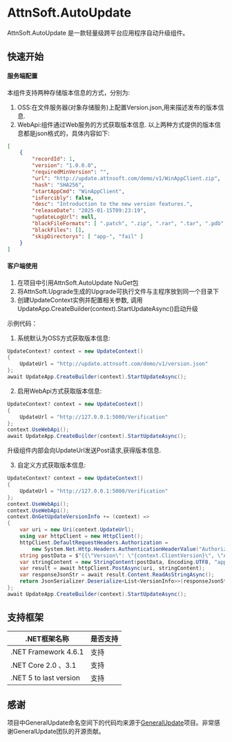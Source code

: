 # AttnSoft.AutoUpdate

AttnSoft.AutoUpdate 是一款轻量级跨平台应用程序自动升级组件。

## 快速开始
#### 服务端配置
本组件支持两种存储版本信息的方式，分别为:
1. OSS:在文件服务器(对象存储服务)上配置Version.json,用来描述发布的版本信息.
2. WebApi:组件通过Web服务的方式获取版本信息.
以上两种方式提供的版本信息都是json格式的，具体内容如下:
```json
[
    {
        "recordId": 1,
        "version": "1.0.0.0",
        "requiredMinVersion": "",
        "url": "http://update.attnsoft.com/demo/v1/WinAppClient.zip",
        "hash": "SHA256",
        "startAppCmd": "WinAppClient",
        "isForcibly": false,
        "desc": "Introduction to the new version features.",
        "releaseDate": "2025-01-15T09:23:19",
        "updateLogUrl": null,
        "blackFileFormats": [ ".patch", ".zip", ".rar", ".tar", ".pdb" ],
        "blackFiles": [],
        "skipDirectorys": [ "app-", "fail" ]
    }
]
```
#### 客户端使用
1. 在项目中引用AttnSoft.AutoUpdate NuGet包
2. 将AttnSoft.Upgrade生成的Upgrade可执行文件与主程序放到同一个目录下
3. 创建UpdateContext实例并配置相关参数,
调用UpdateApp.CreateBuilder(context).StartUpdateAsync()启动升级

示例代码：

1) 系统默认为OSS方式获取版本信息:
```csharp
UpdateContext? context = new UpdateContext()
{
    UpdateUrl = "http://update.attnsoft.com/demo/v1/version.json"
};
await UpdateApp.CreateBuilder(context).StartUpdateAsync();
```
2) 启用WebApi方式获取版本信息:
```csharp
UpdateContext? context = new UpdateContext()
{
    UpdateUrl = "http://127.0.0.1:5000/Verification"
};
context.UseWebApi();
await UpdateApp.CreateBuilder(context).StartUpdateAsync();
```
升级组件内部会向UpdateUrl发送Post请求,获得版本信息.

3) 自定义方式获取版本信息:
```csharp
UpdateContext? context = new UpdateContext()
{
    UpdateUrl = "http://127.0.0.1:5000/Verification"
};
context.UseWebApi();
context.UseWebApi();
context.OnGetUpdateVersionInfo += (context) =>
{
    var uri = new Uri(context.UpdateUrl);
    using var httpClient = new HttpClient();
    httpClient.DefaultRequestHeaders.Authorization =
        new System.Net.Http.Headers.AuthenticationHeaderValue("Authorization", "tokenxxx");
    string postData = $"{{\"Version\": \"{context.ClientVersion}\", \"AppKey\": \"{context.AppSecretKey}\"}}";
    var stringContent = new StringContent(postData, Encoding.UTF8, "application/json");
    var result = await httpClient.PostAsync(uri, stringContent);
    var responseJsonStr = await result.Content.ReadAsStringAsync();
    return JsonSerializer.Deserialize<List<VersionInfo>>(responseJsonStr);
};
await UpdateApp.CreateBuilder(context).StartUpdateAsync();
```



## 支持框架

| .NET框架名称               | 是否支持 |
| -------------------------- | -------- |
| .NET Framework 4.6.1       | 支持     |
| .NET Core 2.0 、3.1        | 支持     |
| .NET 5  to last version   | 支持     |


## 感谢

项目中GeneralUpdate命名空间下的代码均来源于[GeneralUpdate](https://github.com/GeneralLibrary/GeneralUpdate.git)项目。非常感谢GeneralUpdate团队的开源贡献。

